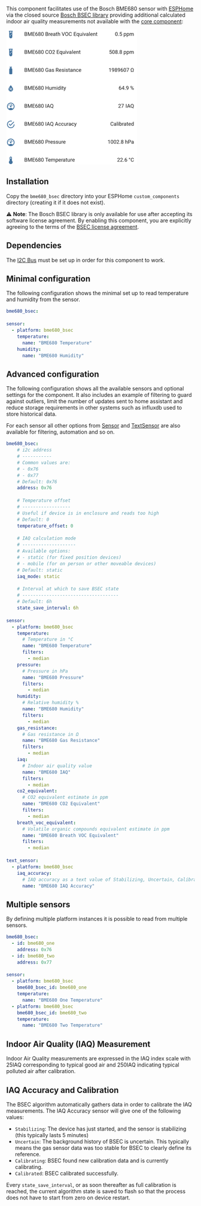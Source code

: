This component facilitates use of the Bosch BME680 sensor with [ESPHome](https://esphome.io) via the closed source [Bosch BSEC library](https://github.com/BoschSensortec/BSEC-Arduino-library) providing additional calculated indoor air quality measurements not available with the [core component](https://esphome.io/components/sensor/bme680.html):

![Home Assistant Entities](ha-screenshot.png)

## Installation
Copy the `bme680_bsec` directory into your ESPHome `custom_components` directory (creating it if it does not exist).

⚠️ **Note**: The Bosch BSEC library is only available for use after accepting its software license agreement. By enabling this component, you are explicitly agreeing to the terms of the [BSEC license agreement](https://www.bosch-sensortec.com/media/boschsensortec/downloads/bsec/2017-07-17_clickthrough_license_terms_environmentalib_sw_clean.pdf).

## Dependencies
The [I2C Bus](https://esphome.io/components/i2c.html#i2c) must be set up in order for this component to work.

## Minimal configuration
The following configuration shows the minimal set up to read temperature and humidity from the sensor.
```yaml
bme680_bsec:

sensor:
  - platform: bme680_bsec
    temperature:
      name: "BME680 Temperature"
    humidity:
      name: "BME680 Humidity"
```

## Advanced configuration
The following configuration shows all the available sensors and optional settings for the component. It also includes an example of filtering to guard against
outliers, limit the number of updates sent to home assistant and reduce storage requirements in other systems such as influxdb used to store historical data.

For each sensor all other options from [Sensor](https://esphome.io/components/sensor/index.html#config-sensor) and [TextSensor](https://esphome.io/components/text_sensor/index.html#base-text-sensor-configuration) are also available for filtering, automation and so on.

```yaml
bme680_bsec:
    # i2c address
    # -----------
    # Common values are:
    # - 0x76
    # - 0x77
    # Default: 0x76
    address: 0x76

    # Temperature offset
    # ------------------
    # Useful if device is in enclosure and reads too high
    # Default: 0
    temperature_offset: 0

    # IAQ calculation mode
    # --------------------
    # Available options:
    # - static (for fixed position devices)
    # - mobile (for on person or other moveable devices)
    # Default: static
    iaq_mode: static

    # Interval at which to save BSEC state
    # ------------------------------------
    # Default: 6h
    state_save_interval: 6h

sensor:
  - platform: bme680_bsec
    temperature:
      # Temperature in °C
      name: "BME680 Temperature"
      filters:
        - median
    pressure:
      # Pressure in hPa
      name: "BME680 Pressure"
      filters:
        - median
    humidity:
      # Relative humidity %
      name: "BME680 Humidity"
      filters:
        - median
    gas_resistance:
      # Gas resistance in Ω
      name: "BME680 Gas Resistance"
      filters:
        - median
    iaq:
      # Indoor air quality value
      name: "BME680 IAQ"
      filters:
        - median
    co2_equivalent:
      # CO2 equivalent estimate in ppm
      name: "BME680 CO2 Equivalent"
      filters:
        - median
    breath_voc_equivalent:
      # Volatile organic compounds equivalent estimate in ppm
      name: "BME680 Breath VOC Equivalent"
      filters:
        - median

text_sensor:
  - platform: bme680_bsec
    iaq_accuracy:
      # IAQ accuracy as a text value of Stabilizing, Uncertain, Calibrating, Calibrated
      name: "BME680 IAQ Accuracy"
```

## Multiple sensors
By defining multiple platform instances it is possible to read from multiple sensors.
```yaml
bme680_bsec:
  - id: bme680_one
    address: 0x76
  - id: bme680_two
    address: 0x77

sensor:
  - platform: bme680_bsec
    bme680_bsec_id: bme680_one
    temperature:
      name: "BME680 One Temperature"
  - platform: bme680_bsec
    bme680_bsec_id: bme680_two
    temperature:
      name: "BME680 Two Temperature"
```

## Indoor Air Quality (IAQ) Measurement
Indoor Air Quality measurements are expressed in the IAQ index scale with 25IAQ corresponding to typical good air and 250IAQ
indicating typical polluted air after calibration.

## IAQ Accuracy and Calibration
The BSEC algorithm automatically gathers data in order to calibrate the IAQ measurements. The IAQ Accuracy sensor will give one
of the following values:

- `Stabilizing`: The device has just started, and the sensor is stabilizing (this typically lasts 5 minutes)
- `Uncertain`: The background history of BSEC is uncertain. This typically means the gas sensor data was too
  stable for BSEC to clearly define its reference.
- `Calibrating`: BSEC found new calibration data and is currently calibrating.
- `Calibrated`: BSEC calibrated successfully.

Every `state_save_interval`, or as soon thereafter as full calibration is reached, the current algorithm state is saved to flash
so that the process does not have to start from zero on device restart.
